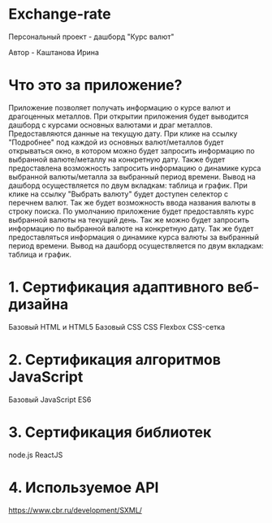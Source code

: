 # Exchange-rate

Персональный проект - дашборд "Курс валют"

Автор - Каштанова Ирина

# Что это за приложение?

Приложение позволяет получать информацию о курсе валют и драгоценных металлов.
При открытии приложения будет выводится дашборд с курсами основных валютами и драг металлов. Предоставляются данные на текущую дату. 
При клике на ссылку "Подробнее" под каждой из основных валют/металлов будет открываться окно, в котором можно будет запросить информацию по выбранной валюте/металлу на конкретную дату.
Также будет предоставлена возможность запросить информацию о динамике курса выбранной валюты/металла за выбранный период времени. 
Вывод на дашборд осуществляется по двум вкладкам: таблица и график.
При клике на ссылку "Выбрать валюту" будет доступен селектор с перечнем валют. Так же будет возможность ввода названия валюты в строку поиска.
По умолчанию приложение будет предоставлять курс выбранной валюты на текущий день. Так же можно будет запросить информацию по выбранной валюте на конкретную дату.
Так же будет предоставляться информация о динамике курса валюты за выбранный период времени. Вывод на дашборд осуществляется по двум вкладкам: таблица и график.

# 1. Сертификация адаптивного веб-дизайна
Базовый HTML и HTML5
Базовый CSS
CSS Flexbox
CSS-сетка

# 2. Сертификация алгоритмов JavaScript
Базовый JavaScript
ES6

# 3. Сертификация библиотек
node.js
ReactJS

# 4. Используемое API
https://www.cbr.ru/development/SXML/

